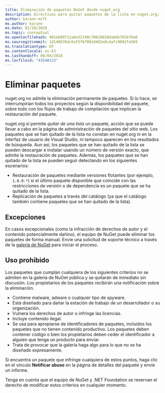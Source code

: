 ```yaml
---
title: Eliminación de paquetes NuGet desde nuget.org
description: Directivas para quitar paquetes de la lista en nuget.org; la eliminación permanente no se admite, excepto cuando los paquetes infringen otras directivas.
author: karann-msft
ms.author: karann
ms.date: 01/18/2018
ms.topic: conceptual
ms.openlocfilehash: 901eb09711a6e32740c70829028da66b782870a0
ms.sourcegitcommit: 1d1406764c6af5fb7801d462e0c4afc9092fa569
ms.translationtype: HT
ms.contentlocale: es-ES
ms.lasthandoff: 09/04/2018
ms.locfileid: "43548133"
---
```

# <a name="deleting-packages"></a>Eliminar paquetes

nuget.org no admite la eliminación permanente de paquetes. Si lo hace, se interrumpirían todos los proyectos según la disponibilidad del paquete, sobre todo con los flujos de trabajo de compilación que implican la restauración del paquete.

nuget.org sí permite *quitar de una lista* un paquete, acción que se puede llevar a cabo en la página de administración de paquetes del sitio web. Los paquetes que se han quitado de la lista no constan en nuget.org ni en la interfaz de usuario de Visual Studio, ni tampoco aparecen en los resultados de búsqueda. Aun así, los paquetes que se han quitado de la lista se pueden descargar e instalar usando un número de versión exacto, que admite la restauración de paquetes. Además, los paquetes que se han quitado de la lista se pueden seguir detectando en los siguientes escenarios:

- Restauración de paquetes mediante versiones flotantes (por ejemplo, `1.0.0-*`) si el último paquete disponible que coincide con las restricciones de versión o de dependencia es un paquete que se ha quitado de la lista.
- Replicación de paquetes a través del catálogo (ya que el catálogo también contiene paquetes que se han quitado de la lista).

## <a name="exceptions"></a>Excepciones

En casos excepcionales (como la infracción de derechos de autor y el contenido potencialmente dañino), el equipo de NuGet puede eliminar los paquetes de forma manual. Envíe una solicitud de soporte técnico a través de la [galería de NuGet](http://www.nuget.org) para iniciar el proceso.

## <a name="prohibited-use"></a>Uso prohibido

Los paquetes que cumplan cualquiera de los siguientes criterios no se admiten en la galería de NuGet pública y se quitarán de inmediato sin discusión. Los propietarios de los paquetes recibirán una notificación sobre la eliminación.

- Contiene malware, adware o cualquier tipo de spyware.
- Está diseñado para dañar la estación de trabajo de un desarrollador o su organización.
- Vulnera los derechos de autor o infringe las licencias.
- Incluye contenido ilegal.
- Se usa para apropiarse de identificadores de paquetes, incluidos los paquetes que no tienen contenido productivo. Los paquetes deben contener código o bien los propietarios deben ceder el identificador a alguien que tenga un producto para enviar.
- Trata de provocar que la galería haga algo para lo que no se ha diseñado expresamente.

Si encuentra un paquete que infringe cualquiera de estos puntos, haga clic en el vínculo **Notificar abuso** en la página de detalles del paquete y envíe un informe.

Tenga en cuenta que el equipo de NuGet y .NET Foundation se reservan el derecho de modificar estos criterios en cualquier momento.
